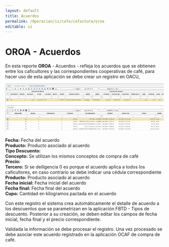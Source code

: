 ```yaml
---
layout: default
title: Acuerdos
permalink: /Operacion/is/cafe/cafactura/oroa
editable: si
---
```


# OROA - Acuerdos

En esta reporte **OROA** - Acuerdos - refleja los acuerdos que se obtienen entre los caficultores y las correspondientes cooperativas de café, para hacer uso de esta aplicación se debe crear un registro en OACU, 


![](acuerdos.png)


**Fecha:** Fecha del acuerdo  
**Producto:** Producto asociado al acuerdo  
**Tipo Descuento:**   
**Concepto:** Se utilizan los mismos conceptos de compra de café  
**Precio:**   
**Tercero:** Si se deiligencia 0 es porque el acuerdo aplica a todos los caficultores, en caso contrario se debe indicar una cédula correspondiente  
**Producto:** Producto asociado al acuerdo  
**Fecha inicial:** Fecha inicial del acuerdo  
**Fecha final:** Fecha final del acuerdo  
**Cupo:** Cantidad en kilogramos pactada en el acuerdo

Con este registro el sistema crea automáticamente el detalle de acuerdo a los descuentos que se parametrizan en la aplicación FBTD - Tipos de descuento. Posterior a su creación, se deben editar los campos de fecha inicial, fecha final y el precio correspondiente.

Validada la información se debe procesar el registro. Una vez procesado se debe asociar este acuerdo registrado en la aplicación OCAF de compra de café.
